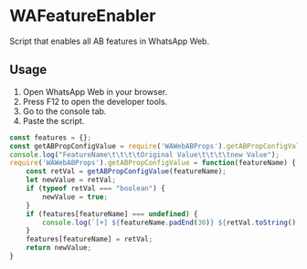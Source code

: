 # WAFeatureEnabler
Script that enables all AB features in WhatsApp Web.

## Usage
1. Open WhatsApp Web in your browser.
2. Press F12 to open the developer tools.
3. Go to the console tab.
4. Paste the script.
```js
const features = {};
const getABPropConfigValue = require('WAWebABProps').getABPropConfigValue;
console.log("FeatureName\t\t\t\tOriginal Value\t\t\t\tnew Value");
require('WAWebABProps').getABPropConfigValue = function(featureName) {
    const retVal = getABPropConfigValue(featureName);
    let newValue = retVal;
    if (typeof retVal === "boolean") {
        newValue = true;
    }
    if (features[featureName] === undefined) {
        console.log(`[+] ${featureName.padEnd(30)} ${retVal.toString().padEnd(30)} ${newValue.toString()}`);
    }
    features[featureName] = retVal;
    return newValue;
}
```

